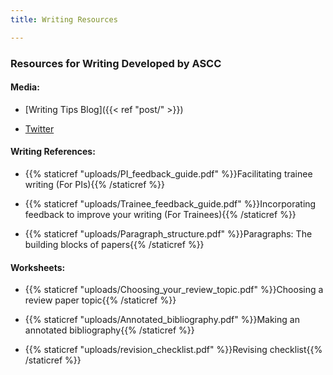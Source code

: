 ```yaml
---
title: Writing Resources

---
```


### Resources for Writing Developed by ASCC

#### Media:

* [Writing Tips Blog]({{< ref "post/" >}})

* [Twitter](http://twitter.com/alliance_scc)

#### Writing References:
* {{% staticref "uploads/PI_feedback_guide.pdf" %}}Facilitating trainee writing (For PIs){{% /staticref %}}


* {{% staticref "uploads/Trainee_feedback_guide.pdf" %}}Incorporating feedback to improve your writing (For Trainees){{% /staticref %}}


* {{% staticref "uploads/Paragraph_structure.pdf" %}}Paragraphs: The building blocks of papers{{% /staticref %}}


#### Worksheets:
* {{% staticref "uploads/Choosing_your_review_topic.pdf" %}}Choosing a review paper topic{{% /staticref %}}


* {{% staticref "uploads/Annotated_bibliography.pdf" %}}Making an annotated bibliography{{% /staticref %}}


* {{% staticref "uploads/revision_checklist.pdf" %}}Revising checklist{{% /staticref %}}

